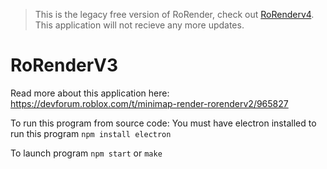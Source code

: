 > This is the legacy free version of RoRender, check out [RoRenderv4](https://rorender.com/v3).  This application will not recieve any more updates.

# RoRenderV3

Read more about this application here: 
https://devforum.roblox.com/t/minimap-render-rorenderv2/965827



To run this program from source code:
You must have electron installed to run this program
```npm install electron```

To launch program 
```npm start```
or 
```make```

